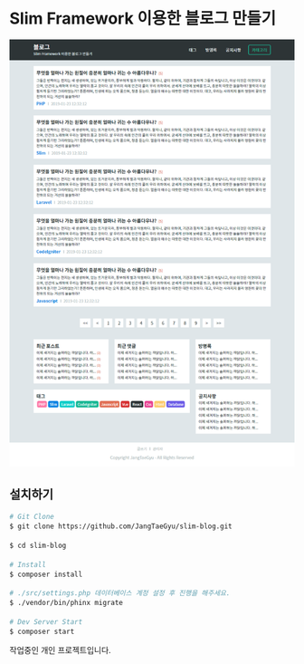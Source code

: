 # Slim Framework 이용한 블로그 만들기

![블로그 메인 샘플 이미지](./public/images/sample.png)

## 설치하기

``` bash
# Git Clone
$ git clone https://github.com/JangTaeGyu/slim-blog.git

$ cd slim-blog

# Install
$ composer install

# ./src/settings.php 데이터베이스 계정 설정 후 진행을 해주세요.
$ ./vendor/bin/phinx migrate

# Dev Server Start
$ composer start
```
작업중인 개인 프로젝트입니다.
